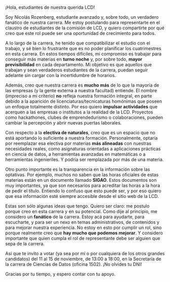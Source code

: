 ¡Hola, estudiantes de nuestra querida LCD!

Soy Nicolás Rozenberg, estudiante avanzado y, sobre todo, un verdadero fanático de nuestra carrera. Me estoy postulando para representarte en el claustro de estudiantes de la comisión de LCD, y quiero compartirte por qué creo que este rol puede ser una oportunidad de crecimiento para todos.

A lo largo de la carrera, he tenido que compatibilizar el estudio con el trabajo, y sé bien lo frustrante que es no poder planificar los cuatrimestres en esta carrera. En estos tiempos difíciles, mi compromiso es trabajar para conseguir más materias en **turno noche** y, por sobre todo, **mayor previsibilidad** en cada departamento. Mi objetivo es que aquellos que trabajan y sean verdaderos estudiantes de la carrera, puedan seguir adelante sin cargar con la incertidumbre de horarios.

Además, creo que nuestra carrera es **mucho más** de lo que la mayoría de las empresas (y la gente externa a nuestra facultad) entiende. El nombre (impreciso a mi criterio) **no** refleja nuestra formación integral, en parte debido a la aparición de licenciaturas/tecnicaturas homónimas que poseen un enfoque totalmente distinto. Por eso quiero **impulsar actividades** que acerquen a las empresas o institutos a la realidad de la LCD. Proyectos como hackathones, clubes de emprendedurismo o colaboraciones, pueden cambiar la percepción y abrir nuevas puertas laborales.

Con respecto a la **electiva de naturales**, creo que es un espacio que no está aportando lo suficiente a nuestra formación. Personalmente, optaría por reemplazar esa electiva por materias **más alineadas** con nuestras necesidades reales, como asignaturas orientadas a aplicaciones prácticas en ciencia de datos, a herramientas avanzadas en matemáticas o a herramientas ingenieriles. Y podría ser remplazada por más de una materia.

Otro punto importante es la transparencia en la información sobre las optativas. Por ejemplo, muchos no saben que las horas oficiales de estas materias están en un documento llamado **SIGAO**. Estos documentos son muy importantes, ya que son necesarios para acreditar las horas a la hora de pedir el título. Entiendo lo confuso que esto puede ser, y por eso quiero que esa información esté siempre accesible desde el sitio web de la LCD.

Estas son sólo algunas ideas que tengo. Quiero ser claro: me postulo porque creo en esta carrera y en su potencial. Como dije al principio, me considero un **fanático** de la carrera. Estoy acá para ayudarte, para escucharte, y para ser un nexo en temas administrativos, de contenidos y para mejorar nuestra experiencia. No estoy en esto por cumplir un rol, sino porque realmente creo que **hay mucho que podemos mejorar**. Y considero importante que quien cumpla el rol de representante debe ser alguien que sepa de la carrera.

Así que te invito a votar (ya sea por mí o por cualquiera de los otros grandes candidatos) del 11 al 15 de noviembre, de 13:00 a 18:00, en la Secretaría de la carrera de Ciencias de Datos (oficina 1502). ¡No olvides tu DNI!

Gracias por tu tiempo, y espero contar con tu apoyo.
